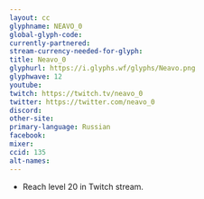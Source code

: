```yaml
---
layout: cc
glyphname: NEAVO_0
global-glyph-code: 
currently-partnered: 
stream-currency-needed-for-glyph: 
title: Neavo_0
glyphurl: https://i.glyphs.wf/glyphs/Neavo.png
glyphwave: 12
youtube: 
twitch: https://twitch.tv/neavo_0
twitter: https://twitter.com/neavo_0
discord: 
other-site: 
primary-language: Russian
facebook: 
mixer: 
ccid: 135
alt-names: 
---
```

* Reach level 20 in Twitch stream.
